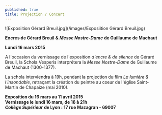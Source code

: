 ```yaml
---
published: true
title: Projection / Concert
---
```


![Exposiition Gérard Breuil.jpg](/images/Exposiition Gérard Breuil.jpg)


**Encres de Gérard Breuil**  **&** ***Messe Nostre-Dame*** **de Guillaume de Machaut**

**Lundi 16 mars 2015**  

A l'occasion du vernissage de l'exposition *d'encre & de silence* de Gérard Breuil, la Schola Vesperis interprétera la *Messe Nostre-Dame* de Guillaume de Machaut (1300-1377).

La schola interviendra à 19h, pendant la projection du film *La lumière & l'insondable*, retraçant la création du peintre au coeur de l'église Saint-Martin de Chapaize (mai 2010).

**Exposition du 16 mars au 11 avril 2015**  
**Vernissage le lundi 16 mars, de 18 à 21h**  
***Collège Supérieur*** **de Lyon : 17 rue Mazagran - 69007**